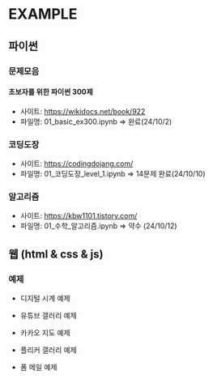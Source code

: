 # EXAMPLE

## 파이썬

### 문제모음

#### 초보자를 위한 파이썬 300제

- 사이트: https://wikidocs.net/book/922
- 파일명: 01_basic_ex300.ipynb => 완료(24/10/2)

### 코딩도장

- 사이트: https://codingdojang.com/
- 파일명: 01_코딩도장_level_1.ipynb => 14문제 완료(24/10/10)


### 알고리즘

- 사이트: https://kbw1101.tistory.com/
- 파일명: 01_수학_알고리즘.ipynb => 약수 (24/10/12)

## 웹 (html & css & js)

### 예제

- 디지털 시계 예제

- 유튜브 갤러리 예제

- 카카오 지도 예제

- 플리커 갤러리 예제

- 폼 메일 예제
